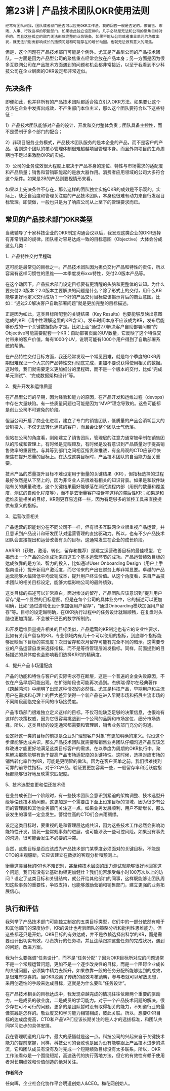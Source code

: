 # 第23讲 | 产品技术团队OKR使用法则

    经常有团队问我，团队或者部门是否可以应用OKR工作法。我的回答一般是否定的。像销售、市场、人事、行政这样的职能部门，如果彼此独立设定OKR，几乎必然是无法和公司的聚焦目标对齐的。而且这些孤立的部门无法形成完整的业务链条，如果不能从公司或者事业单元的角度出发，就无法识别出影响成长的瓶颈问题和可能存在的增长动因，也就无法做有意义的聚焦。

但是，这个问题在产品技术部门可能是个例外。尤其是产品型公司的产品技术团队。一方面是因为产品型公司的聚焦重点经常会放在产品本身；另一方面是因为很多互联网公司在产品技术方面遇到的问题和机会都非常接近，以至于我看到不少科技公司在企业层面的OKR设定都非常近似。

## 先决条件

即便如此，也并非所有的产品技术团队都适合独立引入OKR方法。如果要让这个方法在企业中发挥出成效，不产生部门本位主义，那么这个团队要符合以下这些特征：

1）产品技术团队能够对产品的设计、开发和交付整体负责；团队具备主控性，而不是受制于多个部门的配合；

2）非项目服务业务模式，产品技术团队服务的是本企业的产品，而不是客户的产品，否则这个团队的核心管理体制很难超越项目管理本身。而且外包项目的生命周期也不足以来激励OKR的实施。

3）公司的业务成效很大程度上取决于产品本身的定位、特性与市场需求的适配度和产品质量；销售和营销职能起的是放大器作用。消费者应用领域的公司大多符合这个条件。如果是2B的产品则要视情形来看。

如果以上先决条件不存在，那么这样的团队独立实施OKR的成效是不乐观的。实际上，缺乏自治度和管理关注度的产品技术团队，本身也很难有动力来自行发起目标管理。即使做，一般也只是为了响应公司从上至下的管理要求而已。

## 常见的产品技术部门OKR类型

当我辅导了十家科技企业的OKR制定沟通会议以后，我发现这类企业的OKR选择有非常明显的规律。团队相对容易达成一致的目标意图（Objective）大体会分成这么几类：

1、产品特性交付里程碑

这可能是最常见的目标之一。产品技术团队因为担负交付产品和特性的责任，所以容易有这样习惯性的思维——本季度发布xxx特性，交付2.0版本产品等。

在这个动因下，产品技术部门设定目标要有更清醒的头脑和更整体的认知。为什么要交付2.0版本？2.0版本主要解决的问题是什么？除了形式上的交付，用什么KR能够更好地定义交付成功？一个好的产品交付目标应该揭示背后的商业意图。比如：“通过2.0解决客户自助部署问题”就是更加完整的目标描述。

正是因为如此，这类目标所配套的关键结果（Key Results）也要能够反映出意图达成的KPI（请中性理解这里的KPI含义）。发布时间本身不应该成为KR，发布后能够形成的一个关键数据指标才是。比如上面“通过2.0解决客户自助部署问题”的Objective可能需要配套一个KR：自助部署页面的UV数量，它反映了这个特性交付带来的客户价值，每有1000个UV，说明可能有1000个用户得到了自助部署系统的帮助。

在产品特性交付目标方面，我还经常发现一个常见困难，就是每个季度的OKR周期很难保证一个大宗的产品特性交付彻底完成，更加不要说获得使用相关的数据。这时候，我们就需要定义更加细分的里程碑，而不是一个版本的交付，比如“完成单元测试”、“完成数据架构设计”等。

2、提升开发和运维质量

在产品型公司的早期，因为经验和能力的原因，在产品开发和运维过程（devops）中存在大量缺陷。有一些质量问题也可能是因为“MVP”理念导致的。这些可能都是创业公司不可避免的阶段。

但当公司开启了商业化进程，建立了专门的销售团队，低质量的产品会消耗巨大的营销投入，不仅无法转化满意的客户，而且会让整个团队士气低落。

但站在公司的角度看，刚刚建立了销售团队，管理层的注意力通常被牵制在销售团队的形成和管理上，有时候是无暇顾及，有时候是没有意识到产品质量对于提高销售效率的重要性。与其等到部门之间相互指责和推诿，有全局观的CTO应该尽快聚焦在提升质量的目标上。在达成这类目标时，产品技术团队的自治能力至关重要。

技术产品的质量提升目标不难设定用于衡量的关键结果（KR），但指标选择的过程最好依然是从下至上的，因为非专业人员很难有相关的知识背景。如果是和软件缺陷有关的质量改进，这个关键结果最好能够落在测试流程内部（用例的数量和覆盖度，测试的自动化程度等），而不是去衡量客户投诉率这样的滞后性KR；如果是和运维质量相关的目标，KR则更容易选择一些，因为有足够多的监控工具来直接提供有意义的指标。

3、运营改善相关

产品运营的职能划分在不同公司不一样，但有很多互联网企业很重视产品运营，并且意识到产品设计和研发团队对运营管理的直接驱动力。所以，也有不少产品技术团队会直接提出和运营改善有关的目标，这通常发生在企业的成长阶段。

AARRR（获取，激活，转化，留存和推荐）是建立运营改善目标的最佳模型，它揭示出一个产品的总体成功来自这五个基本运营环节的成功。产品运营绩效目标的达成依靠的是方法、智力的投入，比如通过User Onboarding Design（用户上手指南设计）提升新用户激活度，而它带来的产出在财务上却非常显要。卓越的产品运营能够大幅降低平均营销成本，提升用户终生价值。从这个角度看，来自产品技术团队的相关目标设定，能够大幅影响公司的最终绩效。

这类目标的描述可以非常直白，面对惨淡的留存，产品团队应该意识到“提升用户留存”是一个显然的目标意图。但是在每个公司的具体业务中，它的描述可以更加明确，比如“通过游戏化设计来加强用户留存“，“通过Onboarding模块加强用户留存”等。目标的设定越明确，在OKR执行过程中的任务设计就越顺畅，在复盘时头脑也更加清醒，不会被干巴巴的数字所制约。

和开发运维质量提升相关的目标类似，产品运营的KR制定也有它的专业性要求，比如有关用户留存的KR，专业领域内有几十个可以使用的指标，到底哪个指标能够反映当下目标的实现度？次日留存和次月留存可能有完全不同的暗示。这需要专业的产品运营自发来选择指标，而不是等待管理层派发指标。同样，前面提到的目标描述的具体度也会影响我们选择KR时的精确度。

4、提升产品市场适配度

产品的功能和特性与客户的实际需求存在断层，这是一个普遍的企业失败原因，不仅在产品早期可能出现，在扩张阶段也可能再次遇到。杰佛瑞·摩尔在经典著作《跨越鸿沟》中阐明了出现这种情况的必然性。尤其是科技产品，早期用户和主流用户在需求和心理上的巨大差异使得一个新产品在进入早期市场和拓展主流市场的不同阶段面临完全不同的市场接受度。

产品市场部门很难独立定义这样的目标。不仅可能缺乏足够的决策信息，也很难有这样的决策权威，因为它很容易挑战到一个公司的品牌和市场定位，细分市场选择。所以，这类目标的设定通常都需要和管理层，销售业务部门充分的沟通。

设定好这一类的目标的前提是企业对“理想客户对象”有更加明确的定义。假设这个步骤能够达成共识，那么产品技术团队就需要和销售业务团队仔细沟通产品应该怎样改进才能更好地满足这类目标客户的需求。在以季度为周期的OKR执行中，聚焦解决那些能够有助于提高产品市场适配度的关键特性。这时候，选择对应市场的销售转化率作为KR，可能是更明智的做法。因为在客户买单之前，我们很难找到可靠的前导性指标。对于2C产品，验证要更加容易一些，一般留存率和活跃度指标都能够很好地反映需求匹配度。

5、技术选型变更和偿还技术债

在业务成长到一个阶段时，有一些技术团队会意识到紧迫的架构调整、技术选型升级等偿还技术债问题。这更加是一个需要由下至上设定目标的领域，因为很少有公司的管理层和其他业务部门关注这一点。如果业务发展顺利，用户不断增长，那么该发生的事情一定会发生。警惕性高的CTO们会未雨绸缪。

设定这类目标时，要重视的是和管理层达成共识，因为这些技术工作必然会影响功能特性开发，锁死一些常规事务的进展，也可能涉及一些可控风险。如果没有事先的沟通，很可能会发生不必要的冲突。

当然，这些目标是否应该成为产品技术部门某季度必须面对的关键目标，不能是CTO的主观臆断。它应该建立在数据的客观分析和预测上。

衡量这类目标的KR也不难识别，甚至纯技术层面的压力测试就能够很好地回答这个问题。我们有没有让基础构架更加健壮？我们能否承受每小时100万次以上的访问？设定了这类目标和关键结构，就公开给其他部门的同事，这样既能够让团队周知这些事务的重要性，争取支持，也能够激励营销和销售部门，建立更强的业务拓展信心。

## 执行和评估

我列举了产品技术部门可能独立制定的五类目标类型，它们中的一部分依然有赖于和其他部门的深度协作，KR的设计也考验团队的策略分析和批判性思维能力。但这些都还只是开始，OKR目标的有效达成，并不是依赖选择出科学的KR，而是需要设计出切实有效，尽责执行的任务项，并且连续跟踪这些任务的完成状况，遇到的问题，改进方案。

我为什么要强调“任务设计”，而不是“任务分配”？因为OKR目标所对应的问题通常不是一个常规运营问题，更加不是一个逐步改良性的目标，而是一个阻碍企业成长的关键问题，必须集中精力去跃升。如果依靠一般的任务分配所能够达到的成效，是很难有惊喜的。当OKR脱离了传统的绩效考核范畴，参与者就可以解放思想，采用创造性的手段来达成目标，这就是为什么要叫“任务设计”。

在产品技术相关的目标达成中，我发现卓越完成的情况往往依赖两个重要的驱动力，一是成员的敬业度，二是成员的学习能力。对于一个产品技术问题的解决，很少存在可不可行的问题，更多的是团队暂时没有取得相关的能力，不知道行业的最佳实践是怎样的。敬业度又和学习能力相辅相成，彼此关联。所以，想要OKR目标的达成度提高，CTO和产品VP们应该长期关注的是人才的选拔标准，和团队共同学习进步的具体安排。

我在管理明道的几年中，最大的感悟就是这一点。科技公司的兴起来自于关键技术能力的提前掌握，同样，科技公司的衰败也是因为没有能够跟上产品技术进步的洪流，它和团队成员有没有及时完成一个短期绩效目标没有太多联系。所以，OKR工作法看似是一个围绕短期，高速迭代的执行落地方法，但它的有效性有赖于使用者对长期绩效和价值创造的绝对关注。

**作者简介**

任向晖，企业社会化协作平台明道创始人&CEO。梅花网创始人。
    